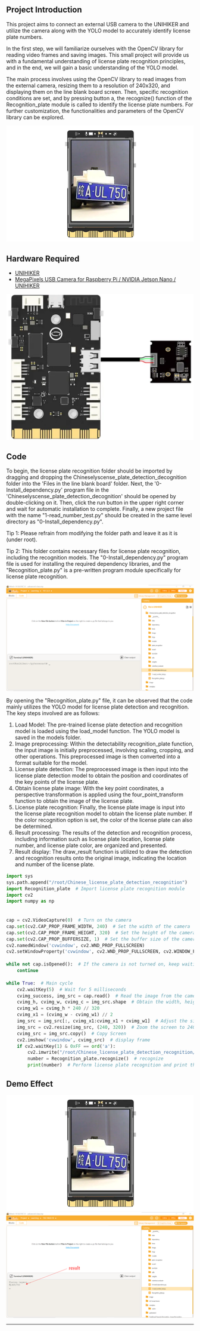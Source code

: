 ## **Project Introduction**
This project aims to connect an external USB camera to the UNIHIKER and utilize the camera along with the YOLO model to accurately identify license plate numbers.  

In the first step, we will familiarize ourselves with the OpenCV library for reading video frames and saving images. This small project will provide us with a fundamental understanding of license plate recognition principles, and in the end, we will gain a basic understanding of the YOLO model.  

The main process involves using the OpenCV library to read images from the external camera, resizing them to a resolution of 240x320, and displaying them on the line blank board screen. Then, specific recognition conditions are set, and by pressing button a, the recognize() function of the Recognition_plate module is called to identify the license plate numbers. For further customization, the functionalities and parameters of the OpenCV library can be explored.  

![image.png](img/5_License_Plate_Recognition/1722495720119-b538ad0c-b8fe-4ddf-850c-db580bdf1fef.png)  

## **Hardware Required**

- [UNIHIKER](https://www.dfrobot.com/product-2691.html)
- [MegaPixels USB Camera for Raspberry Pi / NVIDIA Jetson Nano / UNIHIKER](https://www.dfrobot.com/product-2089.html)

![](img/5_License_Plate_Recognition/1692675829807-df9e3074-c792-46de-a6cf-32155c10c88b.png)
## **Code**
To begin, the license plate recognition folder should be imported by dragging and dropping the Chineselyscense_plate_detection_decognition folder into the 'Files in the line blank board' folder. Next, the '0-Install_dependency.py' program file in the 'Chineselyscense_plate_detection_decognition' should be opened by double-clicking on it. Then, click the run button in the upper right corner and wait for automatic installation to complete. Finally, a new project file with the name "1-read_number_test.py" should be created in the same level directory as "0-Install_dependency.py".  

Tip 1: Please refrain from modifying the folder path and leave it as it is (under root).  

Tip 2: This folder contains necessary files for license plate recognition, including the recognition models. The "0-Install_dependency.py" program file is used for installing the required dependency libraries, and the "Recognition_plate.py" is a pre-written program module specifically for license plate recognition.  

![`W6IAB7XN4N0_{C7O1%27{M.png](img/5_License_Plate_Recognition/1721722730720-219a2258-70cc-4c62-9237-1f67c8177dc9.png)  

By opening the "Recognition_plate.py" file, it can be observed that the code mainly utilizes the YOLO model for license plate detection and recognition. The key steps involved are as follows:    
  
1. Load Model: The pre-trained license plate detection and recognition model is loaded using the load_model function. The YOLO model is saved in the models folder.  
2. Image preprocessing: Within the detectability recognition_plate function, the input image is initially preprocessed, involving scaling, cropping, and other operations. This preprocessed image is then converted into a format suitable for the model.  
3. License plate detection: The preprocessed image is then input into the license plate detection model to obtain the position and coordinates of the key points of the license plate.  
4. Obtain license plate image: With the key point coordinates, a perspective transformation is applied using the four_point_transform function to obtain the image of the license plate.  
5. License plate recognition: Finally, the license plate image is input into the license plate recognition model to obtain the license plate number. If the color recognition option is set, the color of the license plate can also be determined.  
6. Result processing: The results of the detection and recognition process, including information such as license plate location, license plate number, and license plate color, are organized and presented.  
7. Result display: The draw_result function is utilized to draw the detection and recognition results onto the original image, indicating the location and number of the license plate.  


```python
import sys
sys.path.append("/root/Chinese_license_plate_detection_recognition")
import Recognition_plate  # Import license plate recognition module
import cv2
import numpy as np


cap = cv2.VideoCapture(0)  # Turn on the camera
cap.set(cv2.CAP_PROP_FRAME_WIDTH, 240)  # Set the width of the camera
cap.set(cv2.CAP_PROP_FRAME_HEIGHT, 320)  # Set the height of the camera
cap.set(cv2.CAP_PROP_BUFFERSIZE, 1)  # Set the buffer size of the camera
cv2.namedWindow('cvwindow', cv2.WND_PROP_FULLSCREEN)
cv2.setWindowProperty('cvwindow', cv2.WND_PROP_FULLSCREEN, cv2.WINDOW_FULLSCREEN)  # Set the window to full screen

while not cap.isOpened():  # If the camera is not turned on, keep waiting
    continue

while True:  # Main cycle
    cv2.waitKey(5)  # Wait for 5 milliseconds
    cvimg_success, img_src = cap.read()  # Read the image from the camera
    cvimg_h, cvimg_w, cvimg_c = img_src.shape  # Obtain the width, height, and number of channels of the image
    cvimg_w1 = cvimg_h * 240 // 320  
    cvimg_x1 = (cvimg_w - cvimg_w1) // 2
    img_src = img_src[:, cvimg_x1:cvimg_x1 + cvimg_w1]  # Adjust the size of the screen
    img_src = cv2.resize(img_src, (240, 320))  # Zoom the screen to 240x320
    cvimg_src = img_src.copy()  # Copy Screen
    cv2.imshow('cvwindow', cvimg_src)  # display frame
    if cv2.waitKey(1) & 0xFF == ord('a'):
        cv2.imwrite("/root/Chinese_license_plate_detection_recognition/imgs/3.png", cvimg_src)  # Save the current screen
        number = Recognition_plate.recognize()  # recognize
        print(number)  # Perform license plate recognition and print the results

```
## **Demo Effect**
![](img/5_License_Plate_Recognition/1722495720119-b538ad0c-b8fe-4ddf-850c-db580bdf1fef.png)
![image.png](img/5_License_Plate_Recognition/1722495840810-faa9c750-853d-4db3-b285-2dffc8db93c7.png)


---
